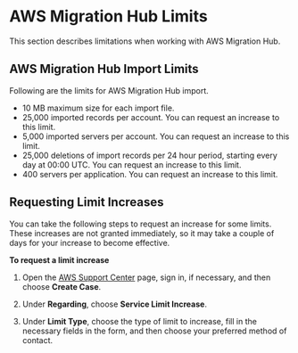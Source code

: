 # AWS Migration Hub Limits<a name="limits"></a>

This section describes limitations when working with AWS Migration Hub\.

## AWS Migration Hub Import Limits<a name="import-limits"></a>

Following are the limits for AWS Migration Hub import\.
+ 10 MB maximum size for each import file\.
+ 25,000 imported records per account\. You can request an increase to this limit\.
+ 5,000 imported servers per account\. You can request an increase to this limit\.
+ 25,000 deletions of import records per 24 hour period, starting every day at 00:00 UTC\. You can request an increase to this limit\.
+ 400 servers per application\. You can request an increase to this limit\.

## Requesting Limit Increases<a name="migration-hub-limit-increases.title"></a>

You can take the following steps to request an increase for some limits\. These increases are not granted immediately, so it may take a couple of days for your increase to become effective\.

**To request a limit increase**

1. Open the [AWS Support Center](https://console.aws.amazon.com/support/home#/) page, sign in, if necessary, and then choose **Create Case**\.

1. Under **Regarding**, choose **Service Limit Increase**\.

1. Under **Limit Type**, choose the type of limit to increase, fill in the necessary fields in the form, and then choose your preferred method of contact\.